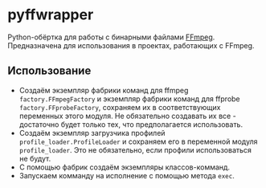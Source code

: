 # pyffwrapper

Python-обёртка для работы с бинарными файлами [FFmpeg](https://ffmpeg.org). Предназначена для использования в проектах, работающих с FFmpeg.

## Использование

* Создаём экземпляр фабрики команд для ffmpeg `factory.FFmpegFactory` и экземпляр фабрики команд для ffprobe `factory.FFprobeFactory`, сохраняем их в соответствующих переменных этого модуля. Не обязательно создавать их все - достаточно будет только тех, что предполагается использовать.
* Создаём экземпляр загрузчика профилей `profile_loader.ProfileLoader` и сохраняем его в переменной модуля `profile_loader`. Это не обязательно, если профили использоваться не будут.
* С помощью фабрик создаём экземпляры классов-комманд.
* Запускаем комманду на исполнение с помощью метода `exec`.
